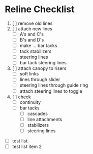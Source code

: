 # Reline Checklist

1. [ ] remove old lines
2. [ ] attach new lines
   - [ ] A's and C's
   - [ ] B's and D's
   - [ ] make ... bar tacks
   - [ ] tack stabilizers
   - [ ] steering lines
   - [ ] bar tack steering lines
3. [ ] attach canopy to risers
   - [ ] soft links
   - [ ] lines through slider
   - [ ] steering lines through guide ring
   - [ ] attach steering lines to toggle
4. [ ] check
   - [ ] continuity
   - [ ] bar tacks
     - [ ] cascades
     - [ ] line attachments
     - [ ] stabilizers
     - [ ] steering lines

- [ ] test list
- [ ] test list item 2

<script>
    const checkboxes = document.querySelectorAll('input[type="checkbox"]')

    checkboxes.forEach((checkbox) => {
      checkbox.removeAttribute("disabled")
    })
  </script>
